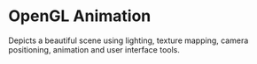 # OpenGL Animation

Depicts a beautiful scene using lighting, texture mapping, camera positioning, animation and user interface tools.